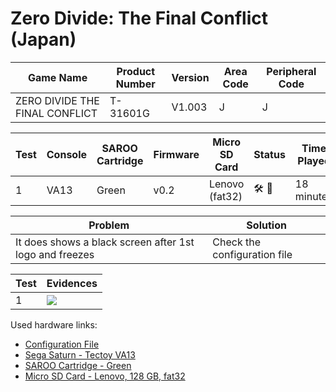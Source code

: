 # Zero Divide: The Final Conflict (Japan)

| Game Name                      | Product Number | Version | Area Code | Peripheral Code |
| ------------------------------ | -------------- | ------- | --------- | --------------- |
| ZERO DIVIDE THE FINAL CONFLICT | T-31601G       | V1.003  | J         | J               |

| Test | Console | SAROO Cartridge | Firmware | Micro SD Card  | Status                               | Time Played |
| ---- | ------- | --------------- | -------- | -------------- | ------------------------------------ | ----------- |
| 1    | VA13    | Green           | v0.2     | Lenovo (fat32) | :hammer_and_wrench: :checkered_flag: | 18 minutes  |

| Problem                                                 | Solution                     |
| ------------------------------------------------------- | ---------------------------- |
| It does shows a black screen after 1st logo and freezes | Check the configuration file |

| Test | Evidences                                                                                        |
| ---- | ------------------------------------------------------------------------------------------------ |
| 1    | [![](https://img.youtube.com/vi/3CKU4rAsNac/0.jpg)](https://www.youtube.com/watch?v=3CKU4rAsNac) |

Used hardware links:

- [Configuration File](https://github.com/williamdsw/saroo-configuration-list/tree/master/J/T-31601G/README.md)
- [Sega Saturn - Tectoy VA13](../../../../Info/Consoles/VA13/README.md)
- [SAROO Cartridge - Green](../../../../Info/Cartridges/RetroGameParadiseStore/1.32F/README.md)
- [Micro SD Card - Lenovo, 128 GB, fat32](../../../../Info/SdCards/Lenovo/128GB/fat32/README.md)
